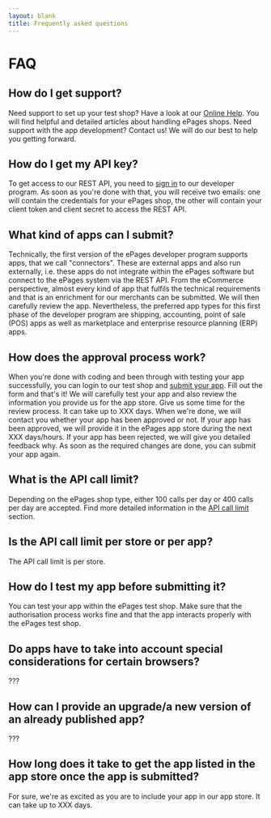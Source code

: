 ```yaml
---
layout: blank
title: Frequently asked questions
---
```


# FAQ

## How do I get support? ##

Need support to set up your test shop? Have a look at our [Online Help](https://www.online-help-center.com/). You will find helpful and detailed articles about handling ePages shops.
Need support with the app development? Contact us! We will do our best to help you getting forward.

## How do I get my API key? ##

To get access to our REST API, you need to [sign in](doc:registration) to our developer program. As soon as you're done with that, you will receive two emails: one will contain the credentials for your ePages shop, the other will contain your client token and client secret to access the REST API.

## What kind of apps can I submit? ##

Technically, the first version of the ePages developer program supports apps, that we call "connectors". These are external apps and also run externally, i.e. these apps do not integrate within the ePages software but connect to the ePages system via the REST API. From the eCommerce perspective, almost every kind of app that fulfils the technical requirements and that is an enrichment for our merchants can be submitted. We will then carefully review the app.
Nevertheless, the preferred app types for this first phase of the developer program are shipping, accounting, point of sale (POS) apps as well as marketplace and enterprise resource planning (ERP) apps.

## How does the approval process work? ##

When you're done with coding and been through with testing your app successfully, you can login to our test shop and [submit your app](doc:submit-an-app). Fill out the form and that's it! We will carefully test your app and also review the information you provide us for the app store. Give us some time for the review process. It can take up to XXX days. When we're done, we will contact you whether your app has been approved or not. If your app has been approved, we will provide it in the ePages app store during the next XXX days/hours. If your app has been rejected, we will give you detailed feedback why. As soon as the required changes are done, you can submit your app again.

## What is the API call limit? ##

Depending on the ePages shop type, either 100 calls per day or 400 calls per day are accepted. Find more detailed information in the [API call limit](doc:api-call-limit) section.

## Is the API call limit per store or per app? ##

The API call limit is per store.

## How do I test my app before submitting it?

You can test your app within the ePages test shop. Make sure that the authorisation process works fine and that the app interacts properly with the ePages test shop.

## Do apps have to take into account special considerations for certain browsers? ##

???

## How can I provide an upgrade/a new version of an already published app? ##

???

## How long does it take to get the app listed in the app store once the app is submitted? ##

For sure, we're as excited as you are to include your app in our app store. It can take up to XXX days.
